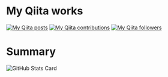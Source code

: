 # My Qiita works
[![My Qiita posts](https://qiita-badge.apiapi.app/s/masarufuruya/posts.svg)](http://qiita.com/masarufuruya)
[![My Qiita contributions](https://qiita-badge.apiapi.app/s/masarufuruya/contributions.svg)](http://qiita.com/masarufuruya)
[![My Qiita followers](https://qiita-badge.apiapi.app/s/masarufuruya/followers.svg)](http://qiita.com/masarufuruya)

# Summary
![GitHub Stats Card](https://github-readme-stats.vercel.app/api?username=masarufuruya&theme=monokai)



